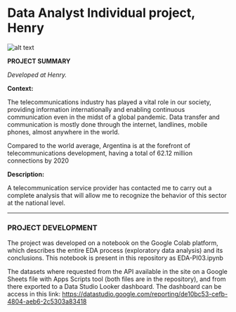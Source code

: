 # Data Analyst Individual project, Henry

![alt text](https://images.unsplash.com/photo-1592950630581-03cb41342cc5?ixlib=rb-4.0.3&q=80&fm=jpg&crop=entropy&cs=tinysrgb)

**PROJECT SUMMARY**

*Developed at Henry.*

**Context:**

The telecommunications industry has played a vital role in our society, providing information internationally and enabling continuous communication even in the midst of a global pandemic. Data transfer and communication is mostly done through the internet, landlines, mobile phones, almost anywhere in the world.

Compared to the world average, Argentina is at the forefront of telecommunications development, having a total of 62.12 million connections by 2020

**Description:**

A telecommunication service provider has contacted me to carry out a complete analysis that will allow me to recognize the behavior of this sector at the national level.

---

### PROJECT DEVELOPMENT

The project was developed on a notebook on the Google Colab platform, which describes the entire EDA process (exploratory data analysis) and its conclusions.
This notebook is present in this repository as EDA-PI03.ipynb

The datasets where requested from the API available in the site on a Google Sheets file with Apps Scripts tool (both files are in the repository), and from there exported to a Data Studio Looker dashboard. The dashboard can be access in this link: https://datastudio.google.com/reporting/de10bc53-cefb-4804-aeb6-2c5303a83418

